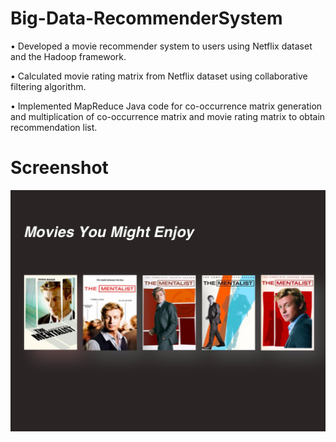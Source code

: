 # Big-Data-RecommenderSystem

•	Developed a movie recommender system to users using Netflix dataset and the Hadoop framework.

•	Calculated movie rating matrix from Netflix dataset using collaborative filtering algorithm.

•	Implemented MapReduce Java code for co-occurrence matrix generation and multiplication of co-occurrence matrix and movie rating matrix to obtain recommendation list.

# Screenshot
<img src="https://github.com/Jameslovecs/Big-Data-RecommenderSystem/blob/master/Movie%20Recommender%20System.jpg"/>
